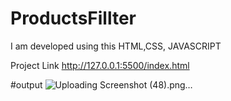 # ProductsFillter
I am developed using this HTML,CSS, JAVASCRIPT

Project Link  http://127.0.0.1:5500/index.html

#output 
![Uploading Screenshot (48).png…]()
